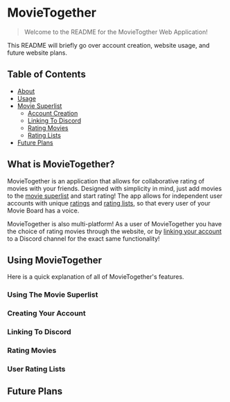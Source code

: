 # MovieTogether
> Welcome to the README for the MovieTogther Web Application!

This README will briefly go over account creation, website usage, and future website plans.

## Table of Contents
- [About](#What-Is-MovieTogether?)
- [Usage](#Using-MovieTogether)
- [Movie Superlist](#Using-The-Movie-Superlist)
  - [Account Creation](#Creating-Your-Account)
  - [Linking To Discord](#Linking-To-Discord)
  - [Rating Movies](#Rating-Movies)
  - [Rating Lists](#User-Rating-Lists)
- [Future Plans]()

## What is MovieTogether?
MovieTogether is an application that allows for collaborative rating of movies with your friends. Designed with simplicity in mind, just add movies to the [movie superlist](###Using-The-Movie-Superlist) and start rating! The app allows for independent user accounts with unique [ratings](###Rating-Movies) and [rating lists](###User-Rating-Lists), so that every user of your Movie Board has a voice.

MovieTogether is also multi-platform! As a user of MovieTogether you have the choice of rating movies through the website, or by [linking your account](###Linking-To-Discord) to a Discord channel for the exact same functionality!

## Using MovieTogether
Here is a quick explanation of all of MovieTogether's features.

### Using The Movie Superlist

### Creating Your Account

### Linking To Discord

### Rating Movies

### User Rating Lists

## Future Plans